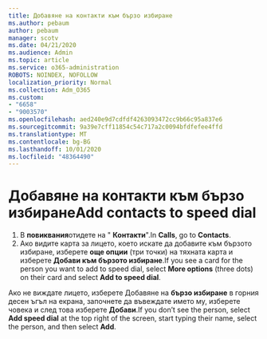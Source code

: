 ```yaml
---
title: Добавяне на контакти към бързо избиране
ms.author: pebaum
author: pebaum
manager: scotv
ms.date: 04/21/2020
ms.audience: Admin
ms.topic: article
ms.service: o365-administration
ROBOTS: NOINDEX, NOFOLLOW
localization_priority: Normal
ms.collection: Adm_O365
ms.custom:
- "6658"
- "9003570"
ms.openlocfilehash: aed240e9d7cdfdf4263093472cc9b66c95a837e6
ms.sourcegitcommit: 9a39e7cff11854c54c717a2c0094bfdfefee4ffd
ms.translationtype: MT
ms.contentlocale: bg-BG
ms.lasthandoff: 10/01/2020
ms.locfileid: "48364490"
---
```

# <a name="add-contacts-to-speed-dial"></a><span data-ttu-id="0263c-102">Добавяне на контакти към бързо избиране</span><span class="sxs-lookup"><span data-stu-id="0263c-102">Add contacts to speed dial</span></span>

1. <span data-ttu-id="0263c-103">В  **повиквания**отидете на "  **Контакти**".</span><span class="sxs-lookup"><span data-stu-id="0263c-103">In  **Calls**, go to  **Contacts**.</span></span>
2. <span data-ttu-id="0263c-104">Ако видите карта за лицето, което искате да добавите към бързото избиране, изберете  **още опции**  (три точки) на тяхната карта и изберете  **Добави към бързото избиране**.</span><span class="sxs-lookup"><span data-stu-id="0263c-104">If you see a card for the person you want to add to speed dial, select  **More options**  (three dots) on their card and select  **Add to speed dial**.</span></span>

<span data-ttu-id="0263c-105">Ако не виждате лицето, изберете Добавяне на  **бързо избиране**  в горния десен ъгъл на екрана, започнете да въвеждате името му, изберете човека и след това изберете  **Добави**.</span><span class="sxs-lookup"><span data-stu-id="0263c-105">If you don’t see the person, select  **Add speed dial**  at the top right of the screen, start typing their name, select the person, and then select  **Add**.</span></span>
